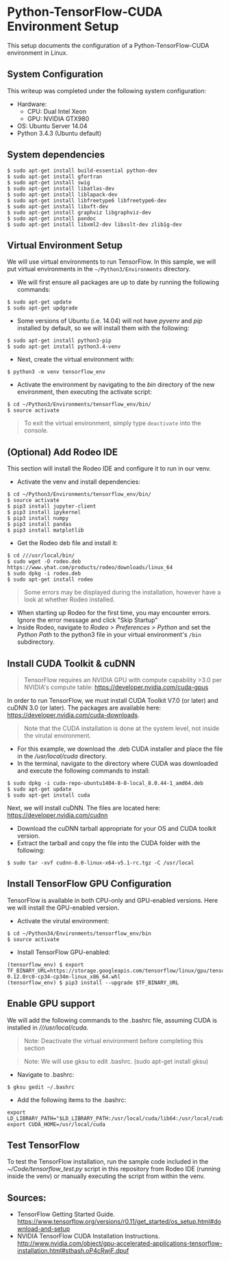 # Python-TensorFlow-CUDA Environment Setup

This setup documents the configuration of a Python-TensorFlow-CUDA environment in Linux.

## System Configuration
This writeup was completed under the following system configuration:

* Hardware:
  * CPU: Dual Intel Xeon
  * GPU: NVIDIA GTX980
* OS: Ubuntu Server 14.04
* Python 3.4.3 (Ubuntu default)

## System dependencies
```
$ sudo apt-get install build-essential python-dev
$ sudo apt-get install gfortran
$ sudo apt-get install swig
$ sudo apt-get install libatlas-dev
$ sudo apt-get install liblapack-dev
$ sudo apt-get install libfreetype6 libfreetype6-dev
$ sudo apt-get install libxft-dev
$ sudo apt-get install graphviz libgraphviz-dev
$ sudo apt-get install pandoc
$ sudo apt-get install libxml2-dev libxslt-dev zlib1g-dev
```

## Virtual Environment Setup
We will use virtual environments to run TensorFlow. In this sample, we will put virtual environments in the `~/Python3/Environments` directory.

* We will first ensure all packages are up to date by running the following commands: </br>
```
$ sudo apt-get update
$ sudo apt-get updgrade
```
* Some versions of Ubuntu (i.e. 14.04) will not have *pyvenv* and *pip* installed by default, so we will install them with the following: </br>
```
$ sudo apt-get install python3-pip
$ sudo apt-get install python3.4-venv
```
* Next, create the virtual environment with: </br>
```
$ python3 -m venv tensorflow_env
```
* Activate the environment by navigating to the *bin* directory of the new environment, then executing the activate script: </br>
```
$ cd ~/Python3/Environments/tensorflow_env/bin/
$ source activate
```
> To exit the virtual environment, simply type `deactivate` into the console.

## (Optional) Add Rodeo IDE
This section will install the Rodeo IDE and configure it to run in our venv.

* Activate the venv and install dependencies: </br>
```
$ cd ~/Python3/Environments/tensorflow_env/bin/
$ source activate
$ pip3 install jupyter-client
$ pip3 install ipykernel
$ pip3 install numpy
$ pip3 install pandas
$ pip3 install matplotlib
```

* Get the Rodeo deb file and install it: </br>
```
$ cd ///usr/local/bin/
$ sudo wget -O rodeo.deb https://www.yhat.com/products/rodeo/downloads/linux_64
$ sudo dpkg -i rodeo.deb
$ sudo apt-get install rodeo
```
> Some errors may be displayed during the installation, however have a look at whether Rodeo installed.

* When starting up Rodeo for the first time, you may encounter errors. Ignore the error message and click "Skip Startup"
* Inside Rodeo, navigate to *Rodeo > Preferences > Python* and set the *Python Path* to the python3 file in your virtual environment's `/bin` subdirectory.

## Install CUDA Toolkit & cuDNN

> TensorFlow requires an NVIDIA GPU with compute capability >3.0 per NVIDIA's compute table: https://developer.nvidia.com/cuda-gpus

In order to run TensorFlow, we must install CUDA Toolkit V7.0 (or later) and cuDNN 3.0 (or later). The packages are available here: https://developer.nvidia.com/cuda-downloads.

> Note that the CUDA installation is done at the system level, not inside the virutal environment.

* For this example, we download the .deb CUDA installer and place the file in the */usr/local/cuda* directory.
* In the terminal, navigate to the directory where CUDA was downloaded and execute the following commands to install: </br>
```
$ sudo dpkg -i cuda-repo-ubuntu1404-8-0-local_8.0.44-1_amd64.deb
$ sudo apt-get update
$ sudo apt-get install cuda
```

Next, we will install cuDNN. The files are located here: https://developer.nvidia.com/cudnn
* Download the cuDNN tarball appropriate for your OS and CUDA toolkit version.
* Extract the tarball and copy the file into the CUDA folder with the following: </br>
```
$ sudo tar -xvf cudnn-8.0-linux-x64-v5.1-rc.tgz -C /usr/local
```

## Install TensorFlow GPU Configuration
TensorFlow is available in both CPU-only and GPU-enabled versions. Here we will install the GPU-enabled version.
* Activate the virutal environment: </br>
```
$ cd ~/Python34/Environments/tensorflow_env/bin
$ source activate
```
* Install TensorFlow GPU-enabled: </br>
```
(tensorflow_env) $ export TF_BINARY_URL=https://storage.googleapis.com/tensorflow/linux/gpu/tensorflow_gpu-0.12.0rc0-cp34-cp34m-linux_x86_64.whl
(tensorflow_env) $ pip3 install --upgrade $TF_BINARY_URL
```

## Enable GPU support
We will add the following commands to the .bashrc file, assuming CUDA is installed in *///usr/local/cuda*.
> Note: Deactivate the virtual environment before completing this section

> Note: We will use gksu to edit .bashrc. (sudo apt-get install gksu)

* Navigate to .bashrc: </br>
```
$ gksu gedit ~/.bashrc
```
* Add the following items to the .bashrc: </br>
```
export LD_LIBRARY_PATH="$LD_LIBRARY_PATH:/usr/local/cuda/lib64:/usr/local/cuda/extras/CUPTI/lib64"
export CUDA_HOME=/usr/local/cuda
```

## Test TensorFlow
To test the TensorFlow installation, run the sample code included in the *~/Code/tensorflow_test.py* script in this repository from Rodeo IDE (running inside the venv) or manually executing the script from within the venv.



## Sources:
* TensorFlow Getting Started Guide. https://www.tensorflow.org/versions/r0.11/get_started/os_setup.html#download-and-setup
* NVIDIA TensorFlow CUDA Installation Instructions. http://www.nvidia.com/object/gpu-accelerated-applications-tensorflow-installation.html#sthash.oP4cRwjF.dpuf
